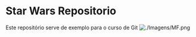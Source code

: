 # Star Wars Repositorio
Este repositório serve de exemplo para o curso de Git
![./Imagens/MF.png](FALCON)
